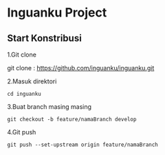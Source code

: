 # Inguanku Project

## Start Konstribusi

1.Git clone

git clone : https://github.com/inguanku/inguanku.git

2.Masuk direktori

``` cd inguanku ```

3.Buat branch masing masing

``` git checkout -b feature/namaBranch develop ```

4.Git push

``` git push --set-upstream origin feature/namaBranch ```

